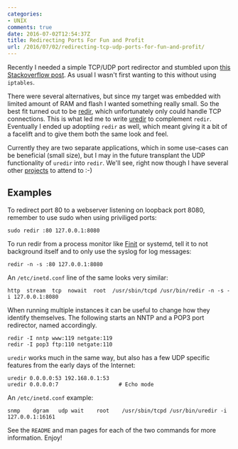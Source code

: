 ```yaml
---
categories:
- UNIX
comments: true
date: 2016-07-02T12:54:37Z
title: Redirecting Ports For Fun and Profit
url: /2016/07/02/redirecting-tcp-udp-ports-for-fun-and-profit/
---
```


Recently I needed a simple TCP/UDP port redirector and stumbled upon
[this Stackoverflow post][1].  As usual I wasn't first wanting to this
without using `iptables`.

There were several alternatives, but since my target was embedded with
limited amount of RAM and flash I wanted something really small.  So the
best fit turned out to be [redir][2], which unfortunately only could
handle TCP connections.  This is what led me to write [uredir][3] to
complement `redir`.  Eventually I ended up adoptiing `redir` as well,
which meant giving it a bit of a facelift and to give them both the same
look and feel.

Currently they are two separate applications, which in some use-cases
can be beneficial (small size), but I may in the future transplant the
UDP functionality of `uredir` into `redir`.  We'll see, right now though
I have several other [projects](/projects/) to attend to :-)

<!--more-->

Examples
--------

To redirect port 80 to a webserver listening on loopback port 8080,
remember to use sudo when using priviliged ports:

    sudo redir :80 127.0.0.1:8080

To run redir from a process monitor like [Finit][4] or systemd, tell it
to not background itself and to only use the syslog for log messages:

    redir -n -s :80 127.0.0.1:8080

An `/etc/inetd.conf` line of the same looks very similar:

    http  stream  tcp  nowait  root  /usr/sbin/tcpd /usr/bin/redir -n -s -i 127.0.0.1:8080

When running multiple instances it can be useful to change how they
identify themselves.  The following starts an NNTP and a POP3 port
redirector, named accordingly.

    redir -I nntp www:119 netgate:119
    redir -I pop3 ftp:110 netgate:110

`uredir` works much in the same way, but also has a few UDP specific
features from the early days of the Internet:

    uredir 0.0.0.0:53 192.168.0.1:53
    uredir 0.0.0.0:7                   # Echo mode

An `/etc/inetd.conf` example:

    snmp    dgram   udp wait    root    /usr/sbin/tcpd /usr/bin/uredir -i 127.0.0.1:16161

See the `README` and man pages for each of the two commands for more
information.  Enjoy!

[1]: https://serverfault.com/questions/252150/port-forwarding-on-linux-without-iptables/
[2]: https://github.com/troglobit/redir
[3]: https://github.com/troglobit/uredir
[4]: https://github.com/troglobit/finit

<!--
  -- Local Variables:
  -- mode: markdown
  -- End:
  -->
